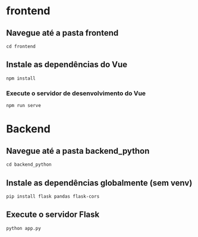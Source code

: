 # frontend 

## Navegue até a pasta frontend
```
cd frontend
```
## Instale as dependências do Vue 
```
npm install
```

### Execute o servidor de desenvolvimento do Vue
```
npm run serve
```

# Backend 

## Navegue até a pasta backend_python
```
cd backend_python
```
## Instale as dependências globalmente (sem venv)
```
pip install flask pandas flask-cors
```
## Execute o servidor Flask 
```
python app.py
```

